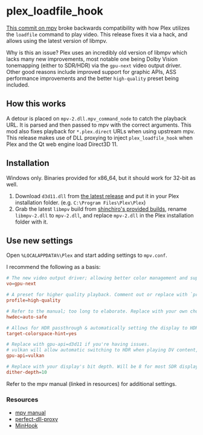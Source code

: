 # plex_loadfile_hook

[This commit on mpv](https://github.com/mpv-player/mpv/commit/c678033c1d60b48ae02fbbe4815869b9504a17f6) broke backwards compatibility with how Plex utilizes the `loadfile` command to play video. This release fixes it via a hack, and allows using the latest version of libmpv.

Why is this an issue? Plex uses an incredibly old version of libmpv which lacks many new improvements, most notable one being Dolby Vision tonemapping (either to SDR/HDR) via the `gpu-next` video output driver. Other good reasons include improved support for graphic APIs, ASS performance improvements and the better `high-quality` preset being included.

## How this works

A detour is placed on `mpv-2.dll.mpv_command_node` to catch the playback URL. It is parsed and then passed to mpv with the correct arguments. This mod also fixes playback for `*.plex.direct` URLs when using upstream mpv.
This release makes use of DLL proxying to inject `plex_loadfile_hook` when Plex and the Qt web engine load Direct3D 11.

## Installation

Windows only. Binaries provided for x86_64, but it should work for 32-bit as well.

1. Download `d3d11.dll` from [the latest release](https://github.com/yuv420p10le/plex_loadfile_hook/releases/latest/download/d3d11.dll) and put it in your Plex installation folder. (e.g. `C:\Program Files\Plex\Plex`)
2. Grab the latest `libmpv` build from [shinchiro's provided builds](https://sourceforge.net/projects/mpv-player-windows/files/libmpv/), rename `libmpv-2.dll` to `mpv-2.dll`, and replace `mpv-2.dll` in the Plex installation folder with it.

## Use new settings

Open `%LOCALAPPDATA%\Plex` and start adding settings to `mpv.conf`.

I recommend the following as a basis:

```conf
# The new video output driver; allowing better color management and support for DV/HDR tonemapping.
vo=gpu-next

# A preset for higher quality playback. Comment out or replace with `profile=fast` if playback performance is unacceptable.
profile=high-quality

# Refer to the manual; too long to elaborate. Replace with your own choice if needed, but this is a good generic option.
hwdec=auto-safe

# Allows for HDR passthrough & automatically setting the display to HDR mode, when using the Vulkan API.
target-colorspace-hint=yes

# Replace with gpu-api=d3d11 if you're having issues.
# vulkan will allow automatic switching to HDR when playing DV content, and will display DV tonemapped to HDR.
gpu-api=vulkan

# Replace with your display's bit depth. Will be 8 for most SDR displays, and 10/12 for most HDR/DV supporting ones.
dither-depth=10
```

Refer to the mpv manual (linked in resources) for additional settings.

### Resources

* [mpv manual](https://mpv.io/manual/stable/)
* [perfect-dll-proxy](https://github.com/mrexodia/perfect-dll-proxy)
* [MinHook](https://github.com/TsudaKageyu/minhook)
